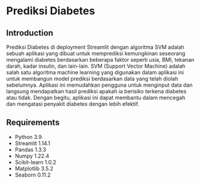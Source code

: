 # Prediksi Diabetes 

## Introduction

Prediksi Diabetes di deployment Streamlit dengan algoritma SVM adalah sebuah aplikasi yang dibuat untuk memprediksi kemungkinan seseorang mengalami diabetes berdasarkan beberapa faktor seperti usia, BMI, tekanan darah, kadar insulin, dan lain-lain. SVM (Support Vector Machine) adalah salah satu algoritma machine learning yang digunakan dalam aplikasi ini untuk membangun model prediksi berdasarkan data yang telah diolah sebelumnya. Aplikasi ini memudahkan pengguna untuk menginput data dan langsung mendapatkan hasil prediksi apakah ia berisiko terkena diabetes atau tidak. Dengan begitu, aplikasi ini dapat membantu dalam mencegah dan mengatasi penyakit diabetes dengan lebih efektif.

## Requirements

- Python 3.9
- Streamlit 1.14.1
- Pandas 1.3.3
- Numpy 1.22.4
- Scikit-learn 1.0.2
- Matplotlib 3.5.2
- Seaborn 0.11.2
